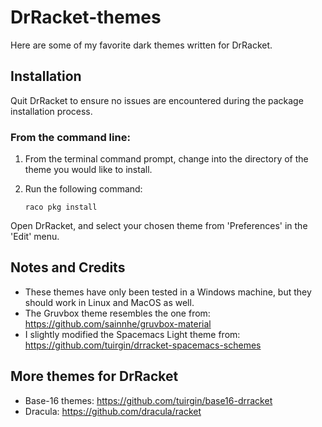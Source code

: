 # DrRacket-themes
Here are some of my favorite dark themes written for DrRacket.

## Installation
Quit DrRacket to ensure no issues are encountered during the package installation process.

### From the command line:
1. From the terminal command prompt, change into the directory of the theme you would like to install.
2. Run the following command:

      ```console
     raco pkg install
      ```
Open DrRacket, and select your chosen theme from 'Preferences' in the 'Edit' menu.

## Notes and Credits
- These themes have only been tested in a Windows machine, but they should work in Linux and MacOS as well.
- The Gruvbox theme resembles the one from:
https://github.com/sainnhe/gruvbox-material
- I slightly modified the Spacemacs Light theme from:
https://github.com/tuirgin/drracket-spacemacs-schemes

## More themes for DrRacket
- Base-16 themes: https://github.com/tuirgin/base16-drracket
- Dracula: https://github.com/dracula/racket
